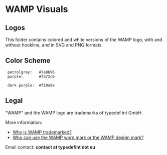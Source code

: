 WAMP Visuals
============

Logos
-----

This folder contains colored and white versions of the WAMP logo, with and without hookline, and in SVG and PNG formats.


Color Scheme
------------

     petrolgrey:   #7e8696
     purple:       #fa72c6

     dark purple:  #f10a9a

Legal
-----

"WAMP" and the WAMP logo are trademarks of typedef int GmbH.

More information:

 * [Why is WAMP trademarked?](http://wamp.ws/faq/#why_trademarking)
 * [Who can use the WAMP word mark or the WAMP design mark?](http://wamp.ws/faq/#wamp_trademark_use)

Email contact: **contact at typedefint dot eu**

